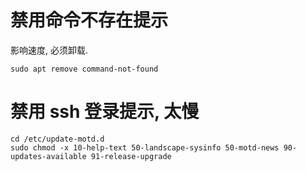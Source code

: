 # 禁用命令不存在提示

影响速度, 必须卸载.

```
sudo apt remove command-not-found
```

# 禁用 ssh 登录提示, 太慢

```
cd /etc/update-motd.d
sudo chmod -x 10-help-text 50-landscape-sysinfo 50-motd-news 90-updates-available 91-release-upgrade
```
